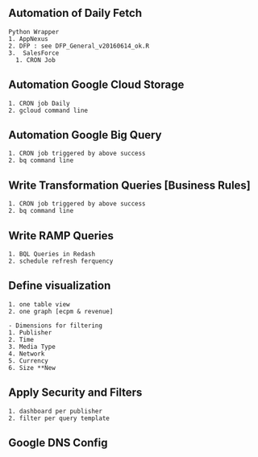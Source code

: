  Automation of Daily Fetch 
---

	Python Wrapper 
	1. AppNexus
	2. DFP : see DFP_General_v20160614_ok.R
	3.  SalesForce 
	  1. CRON Job


Automation Google Cloud Storage
---
	1. CRON job Daily  
	2. gcloud command line 

Automation Google Big Query 
---
	1. CRON job triggered by above success
	2. bq command line 

Write Transformation Queries [Business Rules] 
---
	1. CRON job triggered by above success
	2. bq command line 

Write RAMP Queries
---
	1. BQL Queries in Redash 
	2. schedule refresh ferquency 

Define visualization 
---
	1. one table view 
	2. one graph [ecpm & revenue]

	- Dimensions for filtering 
	1. Publisher 
	2. Time 
	3. Media Type 
	4. Network 
	5. Currency 
	6. Size **New 

Apply Security and Filters 
---
	1. dashboard per publisher 
	2. filter per query template 

Google DNS Config 
---


